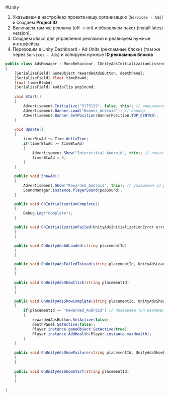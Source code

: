 #Unity 

1. Указываем в настройках проекта нашу организацию (`Services - Ads`) и создаем **Project ID**
2. Включаем там же рекламу (off -> on) и обновляем пакет (install latest version).
3. Создаем класс для управления рекламой и реализуем нужные интерфейсы.
4. Переходим в Unity Dashboard - Ad Units (рекламные блоки)   (там же через `Services - Ads`) и копируем нужные **ID рекламных блоков**


```csharp
public class AdsManager : MonoBehaviour, IUnityAdsInitializationListener, IUnityAdsLoadListener, IUnityAdsShowListener
{
    [SerializeField] GameObject rewardedAdsButton, deathPanel;
    [SerializeField] float timeBtwAd;
    float timerBtwAd;
    [SerializeField] AudioClip popSound;
    
    void Start()
    {
        Advertisement.Initialize("5175129", false, this); // инициализируем рекламное API и передаем ему Game ID (PS - Services - Ads - Game Id (Android/IOS)), отключаем тест-режим (остается заглушка для тестирования при разработке), класс слушатель (this)
        Advertisement.Banner.Load("Banner_Android"); // баннер
        Advertisement.Banner.SetPosition(BannerPosition.TOP_CENTER);
    }
    
    void Update()
    {
        timerBtwAd += Time.deltaTime;
        if(timerBtwAd >= timeBtwAd)
        {
            Advertisement.Show("Interstitial_Android", this); // полноэкранка
            timerBtwAd = 0;
        }
    }

    public void ShowAd()
    {
        Advertisement.Show("Rewarded_Android", this); // указываем id рекламного блока
        SoundManager.instance.PlayerSound(popSound);
    }

    public void OnInitializationComplete()
    {
        Debug.Log("Complete");
    }

    public void OnInitializationFailed(UnityAdsInitializationError error, string message)
    {
    }

    public void OnUnityAdsAdLoaded(string placementId)
    {
    }

    public void OnUnityAdsFailedToLoad(string placementId, UnityAdsLoadError error, string message)
    {
    }

    public void OnUnityAdsShowClick(string placementId)
    {
    }

    public void OnUnityAdsShowComplete(string placementId, UnityAdsShowCompletionState showCompletionState)
    {
        if(placementId == "Rewarded_Android") // проверяем тип рекламы, просмотренный пользователем
        {
            rewardedAdsButton.SetActive(false);
            deathPanel.SetActive(false);
            Player.instance.gameObject.SetActive(true);
            Player.instance.AddHealth(Player.instance.maxHealth);
        }
    }
    
    public void OnUnityAdsShowFailure(string placementId, UnityAdsShowError error, string message)
    {
    }
    
    public void OnUnityAdsShowStart(string placementId)
    {
    }

}
```